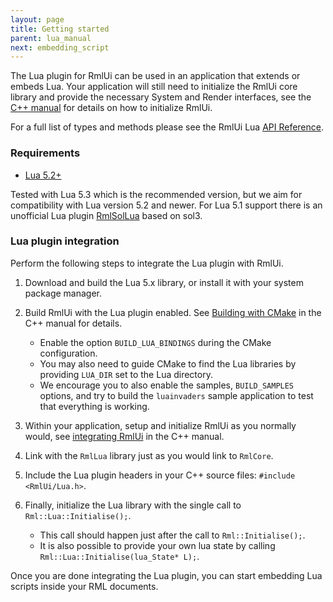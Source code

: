 ```yaml
---
layout: page
title: Getting started
parent: lua_manual
next: embedding_script
---
```


The Lua plugin for RmlUi can be used in an application that extends or embeds Lua. Your application will still need to initialize the RmlUi core library and provide the necessary System and Render interfaces, see the [C++ manual](../cpp_manual.html) for details on how to initialize RmlUi.

For a full list of types and methods please see the RmlUi Lua [API Reference](api_reference.html).

### Requirements

- [Lua 5.2+](https://www.lua.org/)

Tested with Lua 5.3 which is the recommended version, but we aim for compatibility with Lua version 5.2 and newer. For Lua 5.1 support there is an unofficial Lua plugin [RmlSolLua](https://github.com/LoneBoco/RmlSolLua) based on sol3.

### Lua plugin integration

Perform the following steps to integrate the Lua plugin with RmlUi.

1. Download and build the Lua 5.x library, or install it with your system package manager.

2. Build RmlUi with the Lua plugin enabled. See [Building with CMake](../cpp_manual/building_with_cmake.html) in the C++ manual for details.
    - Enable the option `BUILD_LUA_BINDINGS` during the CMake configuration.
	- You may also need to guide CMake to find the Lua libraries by providing `LUA_DIR` set to the Lua directory.
	- We encourage you to also enable the samples, `BUILD_SAMPLES` options, and try to build the `luainvaders` sample application to test that everything is working.

3. Within your application, setup and initialize RmlUi as you normally would, see [integrating RmlUi](../cpp_manual/integrating.html) in the C++ manual.

4. Link with the `RmlLua` library just as you would link to `RmlCore`.

5. Include the Lua plugin headers in your C++ source files: `#include <RmlUi/Lua.h>`.

6. Finally, initialize the Lua library with the single call to `Rml::Lua::Initialise();`.
    - This call should happen just after the call to `Rml::Initialise();`.
	- It is also possible to provide your own lua state by calling `Rml::Lua::Initialise(lua_State* L);`.

Once you are done integrating the Lua plugin, you can start embedding Lua scripts inside your RML documents.
